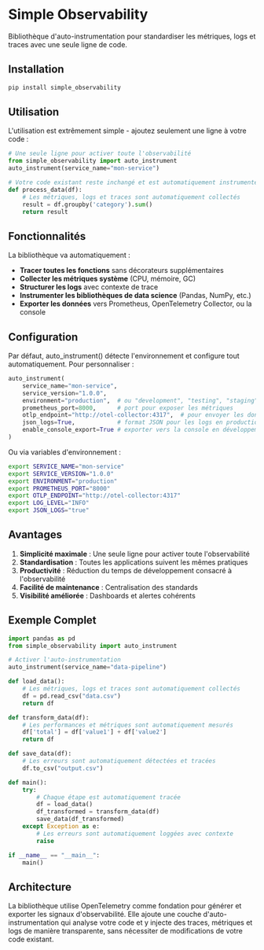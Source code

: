 # Simple Observability

Bibliothèque d'auto-instrumentation pour standardiser les métriques, logs et traces avec une seule ligne de code.

## Installation

```bash
pip install simple_observability
```

## Utilisation

L'utilisation est extrêmement simple - ajoutez seulement une ligne à votre code :

```python
# Une seule ligne pour activer toute l'observabilité
from simple_observability import auto_instrument
auto_instrument(service_name="mon-service")

# Votre code existant reste inchangé et est automatiquement instrumenté
def process_data(df):
    # Les métriques, logs et traces sont automatiquement collectés
    result = df.groupby('category').sum()
    return result
```

## Fonctionnalités

La bibliothèque va automatiquement :

- **Tracer toutes les fonctions** sans décorateurs supplémentaires
- **Collecter les métriques système** (CPU, mémoire, GC)
- **Structurer les logs** avec contexte de trace
- **Instrumenter les bibliothèques de data science** (Pandas, NumPy, etc.)
- **Exporter les données** vers Prometheus, OpenTelemetry Collector, ou la console

## Configuration

Par défaut, auto_instrument() détecte l'environnement et configure tout automatiquement. Pour personnaliser :

```python
auto_instrument(
    service_name="mon-service",
    service_version="1.0.0",
    environment="production",  # ou "development", "testing", "staging"
    prometheus_port=8000,      # port pour exposer les métriques
    otlp_endpoint="http://otel-collector:4317",  # pour envoyer les données à un collecteur
    json_logs=True,            # format JSON pour les logs en production
    enable_console_export=True # exporter vers la console en développement
)
```

Ou via variables d'environnement :

```bash
export SERVICE_NAME="mon-service"
export SERVICE_VERSION="1.0.0"
export ENVIRONMENT="production"
export PROMETHEUS_PORT="8000"
export OTLP_ENDPOINT="http://otel-collector:4317"
export LOG_LEVEL="INFO"
export JSON_LOGS="true"
```

## Avantages 

1. **Simplicité maximale** : Une seule ligne pour activer toute l'observabilité
2. **Standardisation** : Toutes les applications suivent les mêmes pratiques
3. **Productivité** : Réduction du temps de développement consacré à l'observabilité
4. **Facilité de maintenance** : Centralisation des standards
5. **Visibilité améliorée** : Dashboards et alertes cohérents

## Exemple Complet

```python
import pandas as pd
from simple_observability import auto_instrument

# Activer l'auto-instrumentation
auto_instrument(service_name="data-pipeline")

def load_data():
    # Les métriques, logs et traces sont automatiquement collectés
    df = pd.read_csv("data.csv")
    return df

def transform_data(df):
    # Les performances et métriques sont automatiquement mesurés
    df['total'] = df['value1'] + df['value2']
    return df

def save_data(df):
    # Les erreurs sont automatiquement détectées et tracées
    df.to_csv("output.csv")

def main():
    try:
        # Chaque étape est automatiquement tracée
        df = load_data()
        df_transformed = transform_data(df)
        save_data(df_transformed)
    except Exception as e:
        # Les erreurs sont automatiquement loggées avec contexte
        raise

if __name__ == "__main__":
    main()
```

## Architecture

La bibliothèque utilise OpenTelemetry comme fondation pour générer et exporter les signaux d'observabilité.
Elle ajoute une couche d'auto-instrumentation qui analyse votre code et y injecte des traces, 
métriques et logs de manière transparente, sans nécessiter de modifications de votre code existant. 